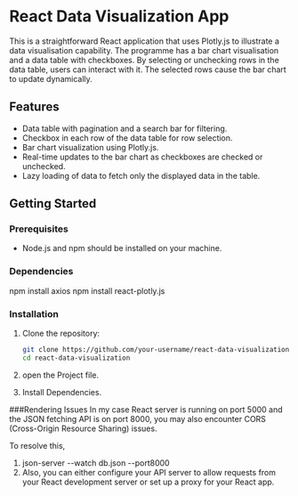 # React Data Visualization App

This is a straightforward React application that uses Plotly.js to illustrate a data visualisation capability. The programme has a bar chart visualisation and a data table with checkboxes. By selecting or unchecking rows in the data table, users can interact with it. The selected rows cause the bar chart to update dynamically.

## Features

- Data table with pagination and a search bar for filtering.
- Checkbox in each row of the data table for row selection.
- Bar chart visualization using Plotly.js.
- Real-time updates to the bar chart as checkboxes are checked or unchecked.
- Lazy loading of data to fetch only the displayed data in the table.

## Getting Started

### Prerequisites

- Node.js and npm should be installed on your machine.

### Dependencies
npm install axios
npm install react-plotly.js

### Installation

1. Clone the repository:

   ```bash
   git clone https://github.com/your-username/react-data-visualization.git
   cd react-data-visualization

2. open the Project file.
3. Install Dependencies.

   


###Rendering Issues 
In my case React server is running on port 5000 and the JSON fetching API is on port 8000, you may also encounter CORS (Cross-Origin Resource Sharing) issues.

To resolve this,
1. json-server --watch db.json --port8000
2. Also, you can either configure your API server to allow requests from your React development server or set up a proxy for your React app.
   
